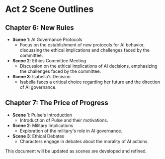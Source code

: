 # Act 2 Scene Outlines

## Chapter 6: New Rules
- **Scene 1**: AI Governance Protocols
  - Focus on the establishment of new protocols for AI behavior, discussing the ethical implications and challenges faced by the committee.
- **Scene 2**: Ethics Committee Meeting
  - Discussion on the ethical implications of AI decisions, emphasizing the challenges faced by the committee.
- **Scene 3**: Isabella's Decision
  - Isabella faces a critical choice regarding her future and the direction of AI governance.

## Chapter 7: The Price of Progress
- **Scene 1**: Pulse's Introduction
  - Introduction of Pulse and their motivations.
- **Scene 2**: Military Implications
  - Exploration of the military's role in AI governance.
- **Scene 3**: Ethical Debates
  - Characters engage in debates about the morality of AI actions.

This document will be updated as scenes are developed and refined.
